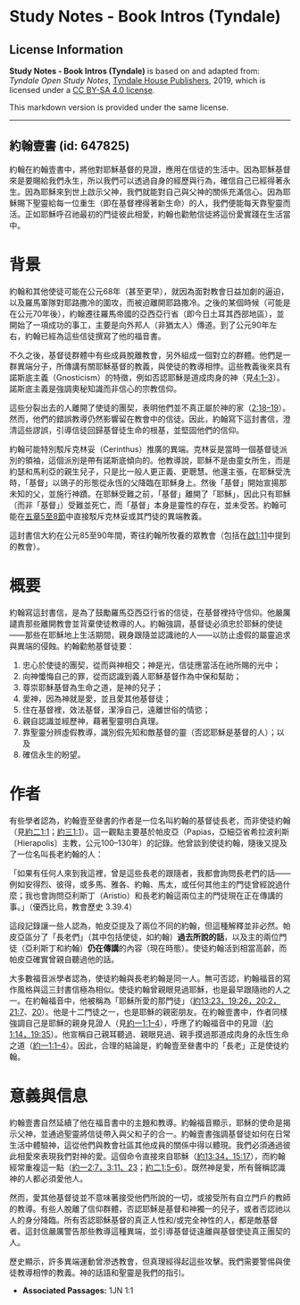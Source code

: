 # Study Notes - Book Intros (Tyndale)

## License Information

**Study Notes - Book Intros (Tyndale)** is based on and adapted from: _Tyndale Open Study Notes_, [Tyndale House Publishers](https://tyndaleopenresources.com/), 2019, which is licensed under a [CC BY-SA 4.0 license](https://creativecommons.org/licenses/by-sa/4.0/legalcode.en).

This markdown version is provided under the same license.



--------------------------------

## 約翰壹書 (id: 647825)

約翰在約翰壹書中，將他對耶穌基督的見證，應用在信徒的生活中。因為耶穌基督來是要賜給我們永生，所以我們可以透過自身的經歷與行為，確信自己已經得著永生。因為耶穌來到世上啟示父神，我們就能對自己與父神的關係充滿信心。因為耶穌賜下聖靈給每一位重生（即在基督裡得著新生命）的人，我們便能每天靠聖靈而活。正如耶穌呼召祂最初的門徒彼此相愛，約翰也勸勉信徒將這份愛實踐在生活當中。

背景
==

約翰和其他使徒可能在公元68年（甚至更早），就因為面對教會日益加劇的逼迫，以及羅馬軍隊對耶路撒冷的圍攻，而被迫離開耶路撒冷。之後的某個時候（可能是在公元70年後），約翰遷往羅馬帝國的亞西亞行省（即今日土耳其西部地區），並開始了一項成功的事工，主要是向外邦人（非猶太人）傳道。到了公元90年左右，約翰已經為這些信徒撰寫了他的福音書。

不久之後，基督徒群體中有些成員脫離教會，另外組成一個對立的群體。他們是一群異端分子，所傳講有關耶穌基督的教義，與使徒的教導相悖。這些教義後來具有諾斯底主義（Gnosticism）的特徵，例如否認耶穌是道成肉身的神（見[4:1–3](https://ref.ly/1John4:1-1John4:3)）。諾斯底主義是強調奧秘知識而非信心的宗教信仰。

這些分裂出去的人離開了使徒的團契，表明他們並不真正屬於神的家（[2:18–19](https://ref.ly/1John2:18-1John2:19)）。然而，他們的錯誤教導仍然影響留在教會中的信徒。因此，約翰寫下這封書信，澄清這些謬誤，引導信徒回歸基督徒生命的根基，並堅固他們的信仰。

約翰可能特別駁斥克林妥（Cerinthus）推廣的異端。克林妥是當時一個基督徒派別的領袖，這個派別是帶有諾斯底傾向的。他教導說，耶穌不是由童女所生，而是約瑟和馬利亞的親生兒子，只是比一般人更正義、更聰慧。他還主張，在耶穌受洗時，「基督」以鴿子的形態從永恆的父降臨在耶穌身上。然後「基督」開始宣揚那未知的父，並施行神蹟。在耶穌受難之前，「基督」離開了「耶穌」，因此只有耶穌（而非「基督」）受難並死亡，而「基督」本身是靈性的存在，並未受苦。約翰可能在[五章5至8節](https://ref.ly/1John5:5-1John5:8)中直接駁斥克林妥或其門徒的異端教義。

這封書信大約在公元85至90年間，寄往約翰所牧養的眾教會（包括在[啟1:11](https://ref.ly/Rev1:11)中提到的教會）。

概要
==

約翰寫這封書信，是為了鼓勵羅馬亞西亞行省的信徒，在基督裡持守信仰。他嚴厲譴責那些離開教會並背棄使徒教導的人。約翰強調，基督徒必須忠於耶穌的使徒——那些在耶穌地上生活期間，親身跟隨並認識祂的人——以防止虛假的屬靈追求與異端的侵蝕。約翰勸勉基督徒要：

1. 忠心於使徒的團契，從而與神相交；神是光，信徒應當活在祂所賜的光中；
2. 向神懺悔自己的罪，從而認識到義人耶穌基督作為中保和幫助；
3. 尊崇耶穌基督為生命之道，是神的兒子；
4. 愛神，因為神就是愛，並且愛其他基督徒；
5. 住在基督裡，效法基督，潔淨自己，遠離世俗的情慾；
6. 親自認識並經歷神，藉著聖靈明白真理。
7. 靠聖靈分辨虛假教導，識別假先知和敵基督的靈（否認耶穌是基督的人）；以及
8. 確信永生的盼望。

作者
==

有些學者認為，約翰壹至叄書的作者是一位名叫約翰的基督徒長老，而非使徒約翰（見[約二1:1](https://ref.ly/2John1:1)；[約三1:1](https://ref.ly/3John1:1)）。這一觀點主要基於帕皮亞（Papias，亞細亞省希拉波利斯〔Hierapolis〕主教，公元100–130年）的記錄。他曾談到使徒約翰，隨後又提及了一位名叫長老約翰的人：

「如果有任何人來到我這裡，曾是這些長老的跟隨者，我都會詢問長老們的話——例如安得烈、彼得，或多馬、雅各、約翰、馬太，或任何其他主的門徒曾經說過什麼；我也會詢問亞利斯丁（Aristio）和長老約翰這兩位主的門徒現在正在傳講的事。」（優西比烏，教會歷史 3\.39\.4）

這段記錄讓一些人認為，帕皮亞提及了兩位不同的約翰，但這種解釋並非必然。帕皮亞區分了「長老們」（其中包括使徒，如約翰）**過去所說的話**，以及主的兩位門徒（亞利斯丁和約翰）**仍在傳講**的內容（現在時態）。使徒約翰活到相當高齡，而帕皮亞確實曾親自聽過他的話。

大多數福音派學者認為，使徒約翰與長老約翰是同一人。無可否認，約翰福音的寫作風格與這三封書信極為相似。使徒約翰曾親眼見過耶穌，也是最早跟隨祂的人之一。在約翰福音中，他被稱為「耶穌所愛的那門徒」（[約13:23，](https://ref.ly/John13:23)[19:26，](https://ref.ly/John19:26)[20:2，](https://ref.ly/John20:2)[21:7](https://ref.ly/John21:7)、[20](https://ref.ly/John21:20)）。他是十二門徒之一，也是耶穌的親密朋友。在約翰壹書中，作者同樣強調自己是耶穌的親身見證人（見[約一1:1–4](https://ref.ly/1John1:1-1John1:4)），呼應了約翰福音中的見證（[約1:14，](https://ref.ly/John1:14)[19:35](https://ref.ly/John19:35)）。他宣稱自己親耳聽過、親眼見過、親手摸過那道成肉身的永恆生命之道（[約一1:1–4](https://ref.ly/1John1:1-1John1:4)）。因此，合理的結論是，約翰壹至叄書中的「長老」正是使徒約翰。

意義與信息
=====

約翰壹書自然延續了他在福音書中的主題和教導。約翰福音顯示，耶穌的使命是揭示父神，並通過聖靈將信徒帶入與父和子的合一。約翰壹書強調基督徒如何在日常生活中體驗神，這從他們與教會社區其他成員的關係中得以體現。我們必須通過彼此相愛來表現我們對神的愛。這個命令直接來自耶穌（[約13:34，](https://ref.ly/John13:34)[15:17](https://ref.ly/John15:17)），而約翰經常重複這一點（[約一2:7，](https://ref.ly/1John2:7)[3:11、](https://ref.ly/1John3:11)[23](https://ref.ly/1John3:23)；[約二1:5–6](https://ref.ly/2John1:5-2John1:6)）。既然神是愛，所有聲稱認識神的人都必須愛他人。

然而，愛其他基督徒並不意味著接受他們所說的一切，或接受所有自立門戶的教師的教導。有些人脫離了信仰群體，否認耶穌是基督和神獨一的兒子，或者否認祂以人的身分降臨。所有否認耶穌基督的真正人性和/或完全神性的人，都是敵基督者。這封信嚴厲警告那些教導這種異端，並引導基督徒遠離與基督使徒真正團契的人。

歷史顯示，許多異端運動曾滲透教會，但真理經得起這些攻擊。我們需要警惕與使徒教導相悖的教義。神的話語和聖靈是我們的指引。

* **Associated Passages:** 1JN 1:1

